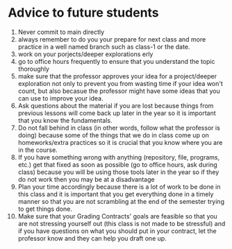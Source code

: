 # Advice to future students
1. Never commit to main directly
2. always remember to do you your prepare for next class and more practice in a well named branch such as class-1 or the date.
3. work on your porjects/deeper explorations erly
4. go to office hours frequently to ensure that you understand the topic thoroughly
5. make sure that the professor approves your idea for a project/deeper exploration not only to prevent you from wasting time if your idea won't count, but also becasue the professor might have some ideas that you can use to improve your idea.
6. Ask questions about the material if you are lost because things from previous lessons will come back up later in the year so it is important that you know the fundamentals.
7. Do not fall behind in class (in other words, follow what the professor is doing) because some of the things that we do in class come up on homeworks/extra practices so it is crucial that you know where you are in the course.
8. If you have something wrong with anything (repository, file, programs, etc.) get that fixed as soon as possible (go to office hours, ask during class) because you will be using those tools later in the year so if they do not work then you may be at a disadvantage
9. Plan your time accordingly because there is a lot of work to be done in this class and it is important that you get everything done in a timely manner so that you are not scrambling at the end of the semester trying to get things done.
10. Make sure that your Grading Contracts' goals are feasible so that you are not stressing yourself out (this class is not made to be stressful) and if you have questions on what you should put in your contract, let the professor know and they can help you draft one up.

